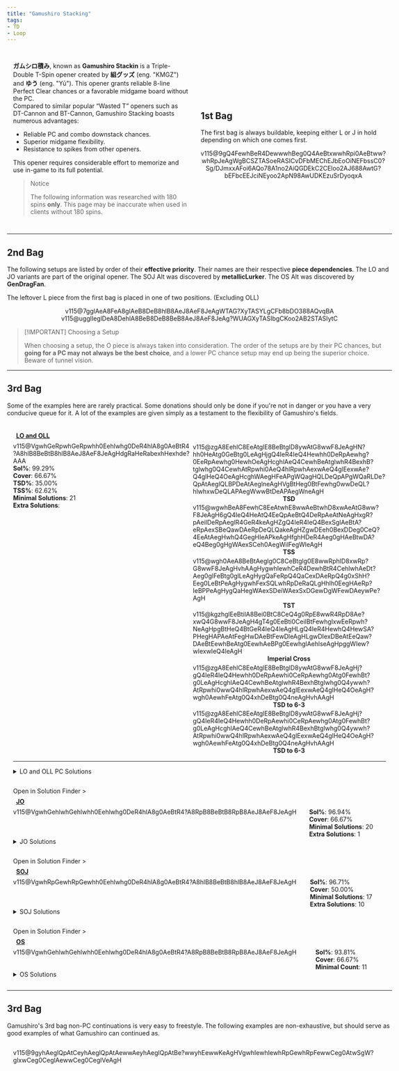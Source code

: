 ```yaml
---
title: "Gamushiro Stacking"
tags:
- TD
- Loop
---
```

<head>
<meta name="description" content="Gamushiro Stacking, a Triple-Double opener by 組グッズ and ゆう.">
</head>
<style>
    html{
        display: flex;
        justify-content: center;
        width: 100vw;
        height: 100vh;
    }
    body{
        width: 100vw;
        max-width: 1500px;
    }
    article{
        padding: 0 1em;
    }
    #intro{
        display: grid;
        grid-template-areas: 'text image';
        grid-template-columns: 1fr 0.75fr;
        place-items: center;
    }
    #intro-text{
        padding: 1em;
    }
    #bag-1{
        padding: 1em;
        grid-area: image;
    }
    .only-for-mobile{
        display: none;
    }
    .stat{
        width: 100%;
    }
    .setup-body{
        padding: 1em;
        position: relative;
    }
    .setup-body h3{
        margin: 0.5em;
        font-size: 1em;
        width: auto;
    }
    .setup-body h3 img{
        height: 2em;
        width: 2em;
    }
    .setup-details{
        display: grid;
        grid-template-areas: "info conts";
    }
    .setup-info{
        grid-area: info;
    }
    .fumen-image{
        outline: 1px solid var(--outlinegray);
    }
    .setup-continuations{
        grid-area: conts;
        display: inline-flex;
        flex-wrap: wrap;
        justify-content: center;
        align-items: center;
    }
    .setup-continuations .fumen-figure{
        margin: 0.125em;
    }
    @media all and (max-width: 900px){
        #intro{
            display: flex;
            flex-direction: column;
        }
        #bag-1{
            display: block;
        }
        .only-for-mobile{
            display: block;
        }
    }
    @media all and (max-width: 500px){
        #configs{
            margin: 0 0.5em;
        }
    }
</style>
<div id="intro">
    <div id="intro-text">
        <p>
            <strong>ガムシロ積み</strong>, known as <strong>Gamushiro Stackin</strong> is a Triple-Double T-Spin opener created by <strong>組グッズ</strong> (eng. "KMGZ") and <strong>ゆう</strong> (eng. "Yū"). This opener grants reliable 8-line Perfect Clear chances or a favorable midgame board without the PC.<br>
            Compared to similar popular “Wasted <span class="mino">T</span>” openers such as DT-Cannon and BT-Cannon, Gamushiro Stacking boasts numerous advantages:
            <ul>
                <li>Reliable PC and combo downstack chances.</li>
                <li>Superior midgame flexibility.</li>
                <li>Resistance to spikes from other openers.</li>
            </ul>
        </p>
        <p>
            This opener requires considerable effort to memorize and use in-game to its full potential.
        </p>
        <blockquote class="danger-callout">
        <p>Notice</p>
        <p>The following information was researched with 180 spins <strong>only</strong>. This page may be inaccurate when used in clients without 180 spins.</p>
        </block>
    </div>
    <hr class="only-for-mobile">
    <div id="bag-1">
        <p>
            <h2 style="width:100%">1st Bag</h2>
            <p>The first bag is always buildable, keeping either <span class="mino">L</span> or <span class="mino">J</span> in hold depending on which one comes first.</p>
        </p>
        <center>
            <figfumen size="33">v115@9gQ4FewhBeR4DewwwhBeg0Q4AeBtxwwhRpi0AeBtww?whRpJeAgWgBCSZTASoeRASICvDFbMEChEJbEoOiNEFbssC0?Sg/DJmxxAFoi6AQo78A1no2AiQGDEkC2CEloo2AJ688AwtG?bEFbcEEJciNEyoo2ApN98AwUDKEzuSrDyoqxA</figfumen>
        </center>
    </div>
</div>

---
## 2nd Bag
The following setups are listed by order of their **effective priority**. Their names are their respective **piece dependencies**. The <span class="mino">LO</span> and <span class="mino">JO</span> variants are part of the original opener. The <span class="mino">SOJ</span> Alt was discovered by **metallicLurker**. The <span class="mino">OS</span> Alt was discovered by **GenDragFan**.

The leftover <span class="mino">L</span> piece from the first bag is placed in one of two positions. <span style="color: var(--graygray)">(Excluding OLL)</span>
<center><div>
<figfumen height="7">v115@7gglAeA8FeA8glAeB8DeB8hlB8AeJ8AeF8JeAgWTAG?XyTASYLgCFb8bDO388AQvqBA</figfumen>
<figfumen height="7">v115@ugglIeglDeA8DehlA8BeB8DeB8BeB8AeJ8AeF8JeAg?WUAGXyTASIbgCKoo2AB2STASIytC</figfumen>
</div></center>

> [!IMPORTANT] Choosing a Setup
> 
> When choosing a setup, the <span class="mino">O</span> piece is always taken into consideration. The order of the setups are by their PC chances, but **going for a PC may not always be the best choice**, and a lower PC chance setup may end up being the superior choice. Beware of tunnel vision.

---

## 3rd Bag
Some of the examples here are rarely practical. Some donations should only be done if you're not in danger or you have a very conducive queue for it. A lot of the examples are given simply as a testament to the flexibility of Gamushiro's fields.

<div class="setup-body">
    <a href="#lo"><h3 id="lo" class="setup-title"><span class="mino">LO</span> and <span class="mino">OLL</span></h3></a>
    <div class="setup-details">
        <div class="setup-info">
            <fumen class="setup-image" height="10">v115@VgwhGeRpwhGeRpwhh0Eehlwhg0DeR4hlA8g0AeBtR4?A8hlB8BeBtB8hlB8AeJ8AeF8JeAgHdgRaHeRabexhHexhde?AAA</fumen>
            <div class="setup-stats">
                <div class="stat"><strong>Sol%</strong>: 
                    <span title="5004/5040" class="with180">99.29%</span>
                </div>
                <div class="stat"><strong>Cover</strong>: 66.67%</div>
                <div class="stat"><strong>TSD%</strong>: 35.00%</div>
                <div class="stat"><strong>TSS%</strong>: 62.62%</div>
                <div title="Number of solutions needed to maximize PC chances." class="stat"><strong>Minimal Solutions</strong>: <span class="with180">21</span></div>
                <div title="Number of optional solutions to use for extra T-Spins." class="stat"><strong>Extra Solutions</strong>: </div>
            </div>
        </div>
        <div class="setup-continuations">
            <figure class="fumen-figure">
                <fumen size="15" height="10" delay="1000" lock="true">v115@zgA8EehlC8EeAtglE8BeBtglD8ywAtG8wwF8JeAgHN?hh0HeAtg0GeBtg0LeAgHjgQ4IeR4IeQ4Hewhh0DeRpAewhg?0EeRpAewhg0HewhOeAgHcghlAeQ4CewhBeAtglwhR4BexhB?tglwhg0Q4CewhAtRpwhi0AeQ4hlRpwhAexwAeQ4glEexwAe?Q4glHeQ4OeAgHcghWAegHFeAPgWQagHQLDeQpAPgWQaRLDe?QpAtAeglQLBPDeAtAeglneAgHVgBtHeg0BtFewhg0wwDeQL?hlwhxwDeQLAPAegWwwBtDeAPAegWneAgH</fumen>
            <div class="stat"><center><strong>TSD</strong></center></div>
            </figure>
            <figure class="fumen-figure">
                <fumen size="15" height="10" delay="1000" lock="true">v115@wgwhBeA8FewhC8EeAtwhE8wwAeBtwhD8xwAeAtG8ww?F8JeAgH6gQ4IeQ4HeAtQ4EeQpAeBtQ4DeRpAeAtNeAgHxgR?pAeilDeRpAeglR4GeR4keAgHZgQ4IeR4IeQ4BexSglAeBtA?eRpAexSBeQawDAeRpDeQLQakeAgHZgwDEeh0BexDDeg0CeQ?4EeAtAegHwhQ4GegHIeAPkeAgHfghHDeR4Aeg0gHAeBtwDA?eQ4Beg0gHgWAexSCeh0AegWilFegWleAgH</fumen>
            <div class="stat"><center><strong>TSS</strong></center></div>
            </figure>
            <figure class="fumen-figure">
                <fumen size="15" height="10" delay="1000" lock="true">v115@wgh0AeA8BeBtAeglg0C8CeBtglg0E8wwRphlD8xwRp?G8wwF8JeAgHvhAAgHygwhIewhCeR4DewhBtR4CehlwhAeDt?Aeg0glFeBtg0glLeAgHygQaFeRpQ4QaCexDAeRpQ4g0xShH?Eeg0LeBtPeAgHygwhFexSQLwhRpDeRaQLgHhlh0EegHAeRp?IeBPPeAgHygQaHegWAexSDeiWAexSxDGewDgWFewDAeywPe?AgH</fumen>
            <div class="stat"><center><strong>TST</strong></center></div>
            </figure>
            <figure class="fumen-figure">
                <fumen size="15" height="10" delay="1000" lock="true">v115@kgzhglEeBtilA8Bei0BtC8CeQ4g0RpE8wwR4RpD8Ae?xwQ4G8wwF8JeAgH4gT4g0EeBti0CeilBtFewhglxwEeRpwh?NeAgHpgBtHeQ4BtGeR4IeQ4leAgHLgQ4IeR4HewhQ4HewSA?PHegHAPAeAtFegHwDAeBtFewDleAgHLgwDIexDBeAtEeQaw?DAeBtEewhBeAtg0EewhAeBPg0EewhglAehlseAgHpggWIew?wIexwIeQ4leAgH</fumen>
            <div class="stat"><center><strong>Imperial Cross</strong></center></div>
            </figure>
            <figure class="fumen-figure">
                <fumen size="15" height="10" delay="1000" lock="true">v115@zgA8EehlC8EeAtglE8BeBtglD8ywAtG8wwF8JeAgHj?gQ4IeR4IeQ4Hewhh0DeRpAewhi0CeRpAewhg0Atg0FewhBt?g0LeAgHcghlAeQ4CewhBeAtglwhR4BexhBtglwhg0Q4ywwh?AtRpwhi0wwQ4hlRpwhAexwAeQ4glEexwAeQ4glHeQ4OeAgH?wgh0AewhFeAtg0Q4xhDeBtg0Q4neAgHvhAAgH</fumen>
            <div class="stat"><center><strong>TSD to 6-3</strong></center></div>
            </figure>
            <figure class="fumen-figure">
                <fumen size="15" height="10" delay="1000" lock="true">v115@zgA8EehlC8EeAtglE8BeBtglD8ywAtG8wwF8JeAgHj?gQ4IeR4IeQ4Hewhh0DeRpAewhi0CeRpAewhg0Atg0FewhBt?g0LeAgHcghlAeQ4CewhBeAtglwhR4BexhBtglwhg0Q4ywwh?AtRpwhi0wwQ4hlRpwhAexwAeQ4glEexwAeQ4glHeQ4OeAgH?wgh0AewhFeAtg0Q4xhDeBtg0Q4neAgHvhAAgH</fumen>
            <div class="stat"><center><strong>TSD to 6-3</strong></center></div>
            </figure>
        </div>
    </div>
    <hr class="small">
    <details>
    <summary><span class="mino">LO</span> and <span class="mino">OLL</span> PC Solutions</summary>
    <h3>Minimals</h3>
        <div class="solutions with180">
            <figure class="fumen-figure"><fumen height="6" size="16">v115@zgA8g0zhhlC8i0R4AtglE8R4BtglD8ywAtG8wwF8Je?AgH</fumen><figcaption>Cover: 39.29%<br>Save: O</ficaption></figure>
            <figure class="fumen-figure"><fumen height="6" size="16">v115@zgA8Rph0ywC8Rpg0R4wwglE8R4ilD8zhG8g0F8JeAg?H</fumen><figcaption>Cover: 24.44%<br>Save: Z</ficaption></figure>
            <figure class="fumen-figure"><fumen height="6" size="16">v115@zgA8zhAtRpC8i0BtRpE8g0AtilD8ywglG8wwF8JeAg?H</fumen><figcaption>Cover: 23.77%<br>Save: S</ficaption></figure>
            <figure class="fumen-figure"><fumen height="6" size="16">v115@zgA8ilzhC8glywg0RpE8R4g0RpD8R4h0G8wwF8JeAg?H</fumen><figcaption>Cover: 20.08%<br>Save: Z</ficaption></figure>
            <figure class="fumen-figure"><fumen height="6" size="16">v115@zgA8g0BtzhC8i0hlRpE8BtglRpD8ywglG8wwF8JeAg?H</fumen><figcaption>Cover: 19.40%<br>Save: S</ficaption></figure>
            <figure class="fumen-figure"><fumen height="6" size="16">v115@zgA8Rpg0R4hlC8Rpi0AtglE8R4BtglD8ywAtG8wwF8?JeAgH</fumen><figcaption>Cover: 19.05%<br>Save: I</ficaption></figure>
            <figure class="fumen-figure"><fumen height="6" size="16">v115@zgA8Rph0Q4hlC8Rpg0wwR4glE8ywQ4glD8zhG8g0F8?JeAgH</fumen><figcaption>Cover: 17.78%<br>Save: Z</ficaption></figure>
            <figure class="fumen-figure"><fumen height="6" size="16">v115@zgA8Rpzhg0C8RpBtR4g0E8wwBth0D8xwR4G8wwF8Je?AgH</fumen><figcaption>Cover: 14.60%<br>Save: L</ficaption></figure>
            <figure class="fumen-figure"><fumen height="6" size="16">v115@zgA8ilzhC8glQ4i0RpE8ywRpD8R4wwg0G8Q4F8JeAg?H</fumen><figcaption>Cover: 13.57%<br>Save: Z</ficaption></figure>
            <figure class="fumen-figure"><fumen height="6" size="16">v115@zgA8Rpzhg0C8RpBtR4g0E8wwR4h0D8xwBtG8wwF8Je?AgH</fumen><figcaption>Cover: 10.48%<br>Save: L</ficaption></figure>
            <figure class="fumen-figure"><fumen height="6" size="16">v115@zgA8RpBti0C8RpwwBtR4E8xwR4g0D8zhG8wwF8JeAg?H</fumen><figcaption>Cover: 9.52%<br>Save: L</ficaption></figure>
            <figure class="fumen-figure"><fumen height="6" size="16">v115@zgA8RpilR4C8RpglAti0E8BtR4g0D8zhG8AtF8JeAg?H</fumen><figcaption>Cover: 9.52%<br>Save: T</ficaption></figure>
            <figure class="fumen-figure"><fumen height="6" size="16">v115@zgA8ywR4Atg0C8zhBtg0E8R4Ath0D8wwilG8glF8Je?AgH</fumen><figcaption>Cover: 8.89%<br>Save: O</ficaption></figure>
            <figure class="fumen-figure"><fumen height="6" size="16">v115@zgA8i0zhC8BtQ4hlRpE8R4glRpD8BtQ4glG8g0F8Je?AgH</fumen><figcaption>Cover: 8.89%<br>Save: T</ficaption></figure>
            <figure class="fumen-figure"><fumen height="6" size="16">v115@zgA8g0ywAtRpC8i0BtRpE8R4ilD8R4AtglG8wwF8Je?AgH</fumen><figcaption>Cover: 8.10%<br>Save: I</ficaption></figure>
            <figure class="fumen-figure"><fumen height="6" size="16">v115@zgA8ywQ4ilC8i0R4RpE8g0AtQ4RpD8wwBtglG8AtF8?JeAgH</fumen><figcaption>Cover: 7.14%<br>Save: I</ficaption></figure>
            <figure class="fumen-figure"><fumen height="6" size="16">v115@zgA8Q4hlzhC8R4glAtg0RpE8Btg0RpD8Q4Ath0G8gl?F8JeAgH</fumen><figcaption>Cover: 6.67%<br>Save: T</ficaption></figure>
            <figure class="fumen-figure"><fumen height="6" size="16">v115@zgA8Q4BthlRpC8R4BtglRpE8wwzhD8Q4xwglG8wwF8?JeAgH</fumen><figcaption>Cover: 6.35%<br>Save: J</ficaption></figure>
            <figure class="fumen-figure"><fumen height="6" size="16">v115@zgA8ilAtg0RpC8glQ4Btg0RpE8AtzhD8R4h0G8Q4F8?JeAgH</fumen><figcaption>Cover: 4.13%<br>Save: T</ficaption></figure>
            <figure class="fumen-figure"><fumen height="6" size="16">v115@zgA8Q4i0ilC8R4whg0AtRpE8whBtRpD8Q4whAtglG8?whF8JeAgH</fumen><figcaption>Cover: 3.81%<br>Save: T</ficaption></figure>
            <figure class="fumen-figure"><fumen height="6" size="16">v115@zgA8g0ywBtglC8i0R4BtE8R4ilD8zhG8wwF8JeAgH</fumen><figcaption>Cover: 3.17%<br>Save: O</ficaption></figure>
        </div>
        <hr class="small">
        <h3>Extras</h3>
        <div class="solutions with180">
            <figure class="fumen-figure"><fumen height="6" size="16">v115@zgA8ilzhC8glQ4ywRpE8i0RpD8R4wwg0G8Q4F8JeAg?H</fumen><figcaption>Cover: 15.56%<br>Save: Z</ficaption></figure>
            <figure class="fumen-figure"><fumen height="6" size="16">v115@zgA8Rph0BtglC8Rpg0Q4ilE8g0R4BtD8ywQ4G8wwF8?JeAgH</fumen><figcaption>Cover: 11.98%<br>Save: I</ficaption></figure>
            <figure class="fumen-figure"><fumen height="6" size="16">v115@zgA8zhBtglC8i0Q4ilE8g0R4BtD8ywQ4G8wwF8JeAg?H</fumen><figcaption>Cover: 11.59%<br>Save: O</ficaption></figure>
            <figure class="fumen-figure"><fumen height="6" size="16">v115@zgA8i0Q4ilC8zhglRpE8g0R4RpD8ywQ4G8wwF8JeAg?H</fumen><figcaption>Cover: 2.54%<br>Save: Z</ficaption></figure>
            <figure class="fumen-figure"><fumen height="6" size="16">v115@zgA8Rpzhg0C8RpBtR4g0E8wwR4h0D8xwBtG8wwF8Je?AgH</fumen><figcaption>Cover: 10.48%<br>Save: L</ficaption></figure>
        </div>
    </details>
</div>
<div class="setup-body">
    <div class="solution-finder-nav" onclick="console.log('panning!')"><span class="nav-text">Open in Solution Finder</span> ></div>
    <a href="#jo"><h3 id="jo" class="setup-title"><span class="mino">JO</span></h3></a>
    <div class="setup-details">
        <fumen class="setup-image" height="10">v115@VgwhGehlwhGehlwhh0Eehlwhg0DeR4hlA8g0AeBtR4?A8RpB8BeBtB8RpB8AeJ8AeF8JeAgH</fumen>
        <div class="setup-stats">
            <div class="stat"><strong>Sol%</strong>: <span title="4886/5040">96.94%</span></div>
            <div class="stat"><strong>Cover</strong>: 66.67%</div>
            <div class="stat"><strong>Minimal Solutions</strong>: 20</div>
            <div class="stat"><strong>Extra Solutions</strong>: 1</div>
        </div>
    </div>
    <details>
    <summary><span class="mino">JO</span> Solutions</summary>
    <h3>Minimals</h3>
        <div class="solutions with180">
            <figure class="fumen-figure"><fumen height="6" size="16">v115@zgC8RpzhglC8RpBtilC8i0BtD8ywg0G8wwF8JeAgH</fumen><figcaption>Cover: 38.69%<br>Save: S</ficaption></figure>
            <figure class="fumen-figure"><fumen height="6" size="16">v115@zgC8h0zhglC8g0Q4BtilC8g0R4BtD8ywQ4G8wwF8Je?AgH</fumen><figcaption>Cover: 30.32%<br>Save: O</ficaption></figure>
            <figure class="fumen-figure"><fumen height="6" size="16">v115@zgC8RpQ4zhC8RpR4ilC8i0Q4glD8ywg0G8wwF8JeAg?H</fumen><figcaption>Cover: 29.96%<br>Save: Z</ficaption></figure>
            <figure class="fumen-figure"><fumen height="6" size="16">v115@zgC8i0zhC8Rpg0AtilC8RpBtglD8ywAtG8wwF8JeAg?H</fumen><figcaption>Cover: 28.33%<br>Save: S</ficaption></figure>
            <figure class="fumen-figure"><fumen height="6" size="16">v115@zgC8h0ywRpC8g0R4wwglRpC8R4ilD8zhG8g0F8JeAg?H</fumen><figcaption>Cover: 23.02%<br>Save: Z</ficaption></figure>
            <figure class="fumen-figure"><fumen height="6" size="16">v115@zgC8g0R4hlRpC8i0AtglRpC8R4BtglD8ywAtG8wwF8?JeAgH</fumen><figcaption>Cover: 19.05%<br>Save: I</ficaption></figure>
            <figure class="fumen-figure"><fumen height="6" size="16">v115@zgC8h0Q4hlRpC8g0wwR4glRpC8ywQ4glD8zhG8g0F8?JeAgH</fumen><figcaption>Cover: 17.78%<br>Save: Z</ficaption></figure>
            <figure class="fumen-figure"><fumen height="6" size="16">v115@zgC8zhg0RpC8BtR4g0RpC8wwBth0D8xwR4G8wwF8Je?AgH</fumen><figcaption>Cover: 14.60%<br>Save: L</ficaption></figure>
            <figure class="fumen-figure"><fumen height="6" size="16">v115@zgC8ilAti0C8RpBtR4g0C8RpAtR4D8zhG8glF8JeAg?H</fumen><figcaption>Cover: 12.38%<br>Save: T</ficaption></figure>
            <figure class="fumen-figure"><fumen height="6" size="16">v115@zgC8ywR4RpC8h0R4glRpC8g0wwilD8zhG8g0F8JeAg?H</fumen><figcaption>Cover: 12.38%<br>Save: Z</ficaption></figure>
            <figure class="fumen-figure"><fumen height="6" size="16">v115@zgC8BtR4g0RpC8zhg0RpC8wwR4h0D8xwBtG8wwF8Je?AgH</fumen><figcaption>Cover: 6.35%<br>Save: L</ficaption></figure>
            <figure class="fumen-figure"><fumen height="6" size="16">v115@zgC8h0BtglRpC8g0Q4ilRpC8g0R4BtD8ywQ4G8wwF8?JeAgH</fumen><figcaption>Cover: 11.98%<br>Save: I</ficaption></figure>
            <figure class="fumen-figure"><fumen height="6" size="16">v115@zgC8zhR4glC8Rph0ilC8Rpg0R4D8ywg0G8wwF8JeAg?H</fumen><figcaption>Cover: 11.11%<br>Save: Z</ficaption></figure>
            <figure class="fumen-figure"><fumen height="6" size="16">v115@zgC8h0zhglC8g0RpwwilC8R4ywD8R4RpG8g0F8JeAg?H</fumen><figcaption>Cover: 10.00%<br>Save: Z</ficaption></figure>
            <figure class="fumen-figure"><fumen height="6" size="16">v115@zgC8zhg0RpC8BtR4g0RpC8wwR4h0D8xwBtG8wwF8Je?AgH</fumen><figcaption>Cover: 9.52%<br>Save: L</ficaption></figure>
            <figure class="fumen-figure"><fumen height="6" size="16">v115@zgC8Bti0RpC8wwBtR4RpC8xwR4g0D8zhG8wwF8JeAg?H</fumen><figcaption>Cover: 9.52%<br>Save: L</ficaption></figure>
            <figure class="fumen-figure"><fumen height="6" size="16">v115@zgC8ilR4RpC8glAti0RpC8BtR4g0D8zhG8AtF8JeAg?H</fumen><figcaption>Cover: 9.52%<br>Save: T</ficaption></figure>
            <figure class="fumen-figure"><fumen height="6" size="16">v115@zgC8BtQ4ywglC8h0R4ilC8g0BtQ4wwD8zhG8g0F8Je?AgH</fumen><figcaption>Cover: 9.52%<br>Save: O</ficaption></figure>
            <figure class="fumen-figure"><fumen height="6" size="16">v115@zgC8ywAtR4glC8h0BtilC8g0wwAtR4D8zhG8g0F8Je?AgH</fumen><figcaption>Cover: 7.14%<br>Save: O</ficaption></figure>
            <figure class="fumen-figure"><fumen height="6" size="16">v115@zgC8BtR4g0RpC8zhg0RpC8wwBth0D8xwR4G8wwF8Je?AgH</fumen><figcaption>Cover: 6.35%<br>Save: L</ficaption></figure>
        </div>
    <h3>Extras</h3>
        <div class="solutions with180">
            <figure class="fumen-figure"><fumen height="6" size="16">v115@zgC8g0R4zhC8i0AtilC8R4BtglD8ywAtG8wwF8JeAg?H</fumen><figcaption>Cover: 15.71%<br>Save: O</ficaption></figure>
        </div>
    </details>
</div>
<div class="setup-body">
    <div class="solution-finder-nav" onclick="console.log('panning!')"><span class="nav-text">Open in Solution Finder</span> ></div>
    <a href="#soj"><h3 id="soj" class="setup-title"><span class="mino">SOJ</span></h3></a>
    <div class="setup-details">
        <fumen class="setup-image" height="10">v115@VgwhRpGewhRpGewhh0Eehlwhg0DeR4hlA8g0AeBtR4?A8hlB8BeBtB8hlB8AeJ8AeF8JeAgH</fumen>
        <div class="setup-stats">
            <div class="stat"><strong>Sol%</strong>: 
                <span title="4874/5040">96.71%</span>
            </div>
            <div class="stat"><strong>Cover</strong>: 50.00%</div>
            <div class="stat"><strong>Minimal Solutions</strong>: 17</div>
            <div class="stat"><strong>Extra Solutions</strong>: 10</div>
        </div>
    </div>
    <details>
    <summary><span class="mino">SOJ</span> Solutions</summary>
    <h3>Minimals</h3>
        <div class="solutions">
        </div>
    <h3>Extras</h3>
        <div class="solutions">
        </div>
    </details>
</div>
<div class="setup-body">
    <div class="solution-finder-nav" onclick="console.log('panning!')"><span class="nav-text">Open in Solution Finder</span> ></div>
    <a href="#os"><h3 id="OS" class="setup-title"><span class="mino">OS</span></h3></a>
    <div class="setup-details">
        <fumen class="setup-image" height="10">v115@VgwhGehlwhGehlwhh0Eehlwhg0DeR4hlA8g0AeBtR4?A8RpB8BeBtB8RpB8AeJ8AeF8JeAgH</fumen>
        <div class="setup-stats">
            <div class="stat"><strong>Sol%</strong>: <span title="4728/5040" class="with180">93.81%</span></div>
            <div class="stat"><strong>Cover</strong>: 66.67%</div>
            <div class="stat"><strong>Minimal Count</strong>: 11</div>
        </div>
    </div>
    <details>
    <summary><span class="mino">OS</span> Solutions</summary>
    <h3>Minimals</h3>
        <div class="solutions">
        </div>
    </details>
</div>

---
## 3rd Bag
Gamushiro's 3rd bag non-PC continuations is very easy to freestyle. The following examples are non-exhaustive, but should serve as good examples of what Gamushiro can continued as.
<div class="setup-body">
<fumen delay="1000" height="10" outline="v115@9gC8GeC8AeC8AeA8AeC8AeC8BeD8EeA8KeAgHVgA8I?eA8IeC8GeC8FeA8CAB8AeD8CAA8CAA8AAA8CAA8CAA8AeDA?EeAAKeAgH">v115@9gyhAeglQpAtCeyhAeglQpAtAewwAeyhAeglQpAtBe?wwyhEewwKeAgHVgwhIewhIewhRpGewhRpFewwCeg0AtwSgW?glxwCeg0CeglAewwCeg0CeglVeAgH</fumen>
</div>

